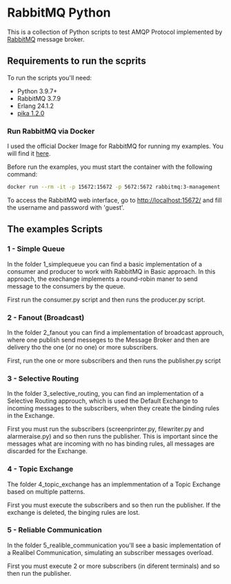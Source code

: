 # RabbitMQ Python

This is a collection of Python scripts to test AMQP Protocol implemented by [RabbitMQ](https://www.rabbitmq.com/) message broker.

## Requirements to run the scprits

To run the scripts you'll need:

- Python 3.9.7+
- RabbitMQ 3.7.9
- Erlang 24.1.2
- [pika 1.2.0](https://pypi.org/project/pika/)

### Run RabbitMQ via Docker

I used the official Docker Image for RabbitMQ for running my examples. You will find it [here](https://hub.docker.com/_/rabbitmq).

Before run the examples, you must start the container with the following command:

```bash
docker run --rm -it -p 15672:15672 -p 5672:5672 rabbitmq:3-management
```

To access the RabbitMQ web interface, go to [http://localhost:15672/](http://localhost:15672/) and fill the username and password with 'guest'.

## The examples Scripts

### 1 - Simple Queue

In the folder 1_simplequeue you can find a basic implementation of a consumer and producer to work with RabbitMQ in Basic approach.
In this approach, the exechange implements a round-robin maner to send message to the consumers by the queue.

First run the consumer.py script and then runs the producer.py script.

### 2 - Fanout (Broadcast)

In the folder 2_fanout you can find a implementation of broadcast approuch, where one publish send messeges to the Message Broker and then
are delivery tho the one (or no one) or more subscribers.

First, run the one or more subscribers and then runs the publisher.py script


### 3 - Selective Routing

In the folder 3_selective_routing, you can find an implementation of a Selective Routing approuch, which is used the Default Exchange to incoming messages to the subscribers, when they create the binding rules in the Exchange.

First you must run the subscribers (screenprinter.py, filewriter.py and alarmeraise.py) and so then runs the publisher. This is important since the messages what are incoming with no has binding rules, all messages are discarded for the Exchange.

### 4 - Topic Exchange

The folder 4_topic_exchange has an implemmentation of a Topic Exchange based on multiple patterns.

First you must execute the subscribers and so then run the publisher. If the exchange is deleted, the binging rules are lost.

### 5 - Reliable Communication

In the folder 5_realible_communication you'll see a basic implementation of a Realibel Communication, simulating an subscriber messages overload.

First you must execute 2 or more subscribers (in diferent terminals) and so then run the publisher.
